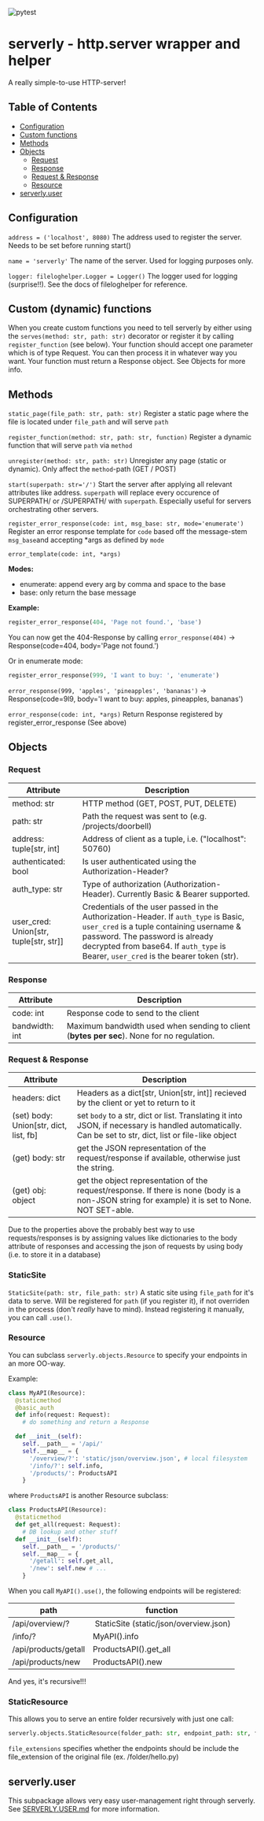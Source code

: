 ![pytest](https://github.com/mithem/serverly/workflows/pytest/badge.svg)

# serverly - http.server wrapper and helper

A really simple-to-use HTTP-server!

## Table of Contents

- [Configuration](#configuration)
- [Custom functions](#custom-dynamic-functions)
- [Methods](#methods)
- [Objects](#objects)
  - [Request](#requests)
  - [Response](#response)
  - [Request & Response](#request--response)
  - [Resource](#resource)
- [serverly.user](#serverlyuser)

## Configuration

`address = ('localhost', 8080)` The address used to register the server. Needs to be set before running start()

`name = 'serverly'` The name of the server. Used for logging purposes only.

`logger: fileloghelper.Logger = Logger()` The logger used for logging (surprise!!). See the docs of fileloghelper for reference.

## Custom (dynamic) functions

When you create custom functions you need to tell serverly by either using the `serves(method: str, path: str)` decorator or register it by calling `register_function` (see below). Your function should accept one parameter which is of type Request. You can then process it in whatever way you want.
Your function must return a Response object. See Objects for more info.

## Methods

`static_page(file_path: str, path: str)`
Register a static page where the file is located under `file_path` and will serve `path`

`register_function(method: str, path: str, function)`
Register a dynamic function that will serve `path` via `method`

`unregister(method: str, path: str)`
Unregister any page (static or dynamic). Only affect the `method`-path (GET / POST)

`start(superpath: str='/')`
Start the server after applying all relevant attributes like address. `superpath` will replace every occurence of SUPERPATH/ or /SUPERPATH/ with `superpath`. Especially useful for servers orchestrating other servers.

`register_error_response(code: int, msg_base: str, mode='enumerate')`
Register an error response template for `code` based off the message-stem `msg_base`and accepting \*args as defined by `mode`

`error_template(code: int, *args)`

**Modes:**

- enumerate: append every arg by comma and space to the base
- base: only return the base message

**Example:**

```python
register_error_response(404, 'Page not found.', 'base')
```

You can now get the 404-Response by calling `error_response(404)` -> Response(code=404, body='Page not found.')

Or in enumerate mode:

```python
register_error_response(999, 'I want to buy: ', 'enumerate')
```

`error_response(999, 'apples', 'pineapples', 'bananas')`
-> Response(code=9l9, body='I want to buy: apples, pineapples, bananas')

`error_response(code: int, *args)`
Return Response registered by register_error_response (See above)

## Objects

### Request

<!--- TODO: check if address really looks like this!-->

| Attribute                              | Description                                                                                                                                                                                                                                                 |
| -------------------------------------- | ----------------------------------------------------------------------------------------------------------------------------------------------------------------------------------------------------------------------------------------------------------- |
| method: str                            | HTTP method (GET, POST, PUT, DELETE)                                                                                                                                                                                                                        |
| path: str                              | Path the request was sent to (e.g. /projects/doorbell)                                                                                                                                                                                                      |
| address: tuple[str, int]               | Address of client as a tuple, i.e. ("localhost": 50760)                                                                                                                                                                                                     |
| authenticated: bool                    | Is user authenticated using the Authorization-Header?                                                                                                                                                                                                       |
| auth_type: str                         | Type of authorization (Authorization-Header). Currently Basic & Bearer supported.                                                                                                                                                                           |
| user_cred: Union[str, tuple[str, str]] | Credentials of the user passed in the Authorization-Header. If `auth_type` is Basic, `user_cred` is a tuple containing username & password. The password is already decrypted from base64. If `auth_type` is Bearer, `user_cred` is the bearer token (str). |

### Response

| Attribute      | Description                                                                                |
| -------------- | ------------------------------------------------------------------------------------------ |
| code: int      | Response code to send to the client                                                        |
| bandwidth: int | Maximum bandwidth used when sending to client (**bytes per sec**). None for no regulation. |

### Request & Response

| Attribute                              | Description                                                                                                                                           |
| -------------------------------------- | ----------------------------------------------------------------------------------------------------------------------------------------------------- |
| headers: dict                          | Headers as a dict[str, Union[str, int]] recieved by the client or yet to return to it                                                                 |
| (set) body: Union[str, dict, list, fb] | set `body` to a str, dict or list. Translating it into JSON, if necessary is handled automatically. Can be set to str, dict, list or file-like object |
| (get) body: str                        | get the JSON representation of the request/response if available, otherwise just the string.                                                          |
| (get) obj: object                      | get the object representation of the request/response. If there is none (body is a non-JSON string for example) it is set to None. NOT SET-able.      |

Due to the properties above the probably best way to use requests/responses is by assigning values like dictionaries to the body attribute of responses and accessing the json of requests by using body (i.e. to store it in a database)

### StaticSite

`StaticSite(path: str, file_path: str)`
A static site using `file_path` for it's data to serve. Will be registered for `path` (if you register it), if not overriden in the process (don't _really_ have to mind). Instead registering it manually, you can call `.use()`.

### Resource

You can subclass `serverly.objects.Resource` to specify your endpoints in an more OO-way.

Example:

```python
class MyAPI(Resource):
  @staticmethod
  @basic_auth
  def info(request: Request):
    # do something and return a Response

  def __init__(self):
    self.__path__ = '/api/'
    self.__map__ = {
      '/overview/?': 'static/json/overview.json', # local filesystem
      '/info/?': self.info,
      '/products/': ProductsAPI
    }
```

where `ProductsAPI` is another Resource subclass:

```python
class ProductsAPI(Resource):
  @staticmethod
  def get_all(request: Request):
    # DB lookup and other stuff
  def __init__(self):
    self.__path__ = '/products/'
    self.__map__ = {
      '/getall': self.get_all,
      '/new': self.new # ...
    }
```

When you call `MyAPI().use()`, the following endpoints will be registered:

| path                 | function                                |
| -------------------- | --------------------------------------- |
| /api/overview/?      |  StaticSite (static/json/overview.json) |
| /info/?              | MyAPI().info                            |
| /api/products/getall | ProductsAPI().get_all                   |
| /api/products/new    | ProductsAPI().new                       |

And yes, it's recursive!!!

### StaticResource

This allows you to serve an entire folder recursively with just one call:

```python
serverly.objects.StaticResource(folder_path: str, endpoint_path: str, file_extensions=True)
```

`file_extensions` specifies whether the endpoints should be include the file_extension of the original file (ex. /folder/hello.py)

## serverly.user

This subpackage allows very easy user-management right through serverly. See [SERVERLY.USER.md](https://github.com/mithem/serverly/blob/master/SERVERLY.USER.md) for more information.
